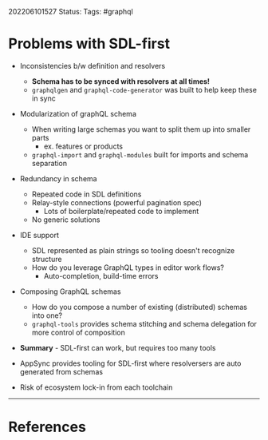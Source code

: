 202206101527
Status: 
Tags: #graphql

# Problems with SDL-first
- Inconsistencies b/w definition and resolvers
	- **Schema has to be synced with resolvers at all times!**
	- `graphqlgen` and `graphql-code-generator` was built to help keep these in sync
- Modularization of graphQL schema
	- When writing large schemas you want to split them up into smaller parts
		- ex. features or products
	- `graphql-import` and `graphql-modules` built for imports and schema separation
- Redundancy in schema 
	- Repeated code in SDL definitions
	- Relay-style connections (powerful pagination spec)
		- Lots of boilerplate/repeated code to implement
	- No generic solutions
- IDE support 
	- SDL represented as plain strings so tooling doesn't recognize structure
	- How do you leverage GraphQL types in editor work flows?
		- Auto-completion, build-time errors
- Composing GraphQL schemas
	- How do you compose a number of existing (distributed) schemas into one?
	- `graphql-tools` provides schema stitching and schema delegation for more control of composition
- **Summary** - SDL-first can work, but requires too many tools

- AppSync provides tooling for SDL-first where resolversers are auto generated from schemas
- Risk of ecosystem lock-in from each toolchain







---
# References

